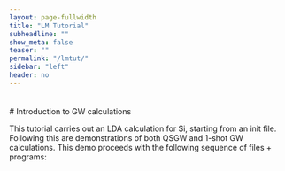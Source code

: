 ```yaml
---
layout: page-fullwidth
title: "LM Tutorial"
subheadline: ""
show_meta: false
teaser: ""
permalink: "/lmtut/"
sidebar: "left"
header: no
---
```

<hr style="height:5pt; visibility:hidden;" />
# Introduction to GW calculations 

This tutorial carries out an LDA calculation for Si, starting from an init file. Following this are demonstrations of both QSGW 
and 1-shot GW calculations. This demo proceeds with the following sequence of  files + programs: 
